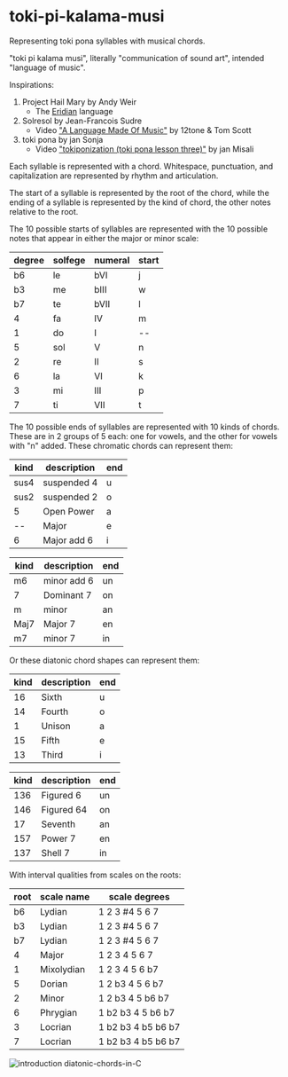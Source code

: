 # toki-pi-kalama-musi
Representing toki pona syllables with musical chords.

"toki pi kalama musi", literally "communication of sound art", intended "language of music".

Inspirations:
1. Project Hail Mary by Andy Weir
   * The [Eridian](http://www.galactanet.com/eridian/) language
2. Solresol by Jean-Francois Sudre
   * Video ["A Language Made Of Music"](https://www.youtube.com/watch?v=oyC4lLTOyL8) by 12tone & Tom Scott
3. toki pona by jan Sonja
   * Video ["tokiponization (toki pona lesson three)"](https://www.youtube.com/watch?v=oZpA_XA5FmU&list=PLuYLhuXt4HrQwIDV7FBkA8zApw0pnEJrX&index=3) by jan Misali

Each syllable is represented with a chord.
Whitespace, punctuation, and capitalization are represented by rhythm and articulation.

The start of a syllable is represented by the root of the chord,
while the ending of a syllable is represented by the kind of chord,
the other notes relative to the root.

The 10 possible starts of syllables are represented with the 10 possible notes that appear in either the major or minor scale:

 degree | solfege | numeral  | start
--------|---------|----------|-------
  b6    |   le    |   bVI    | j
  b3    |   me    |   bIII   | w
  b7    |   te    |   bVII   | l
   4    |   fa    |   IV     | m
   1    |   do    |    I     | --
   5    |   sol   |    V     | n
   2    |   re    |    II    | s
   6    |   la    |    VI    | k
   3    |   mi    |    III   | p
   7    |   ti    |    VII   | t


The 10 possible ends of syllables are represented with 10 kinds of chords.
These are in 2 groups of 5 each:
one for vowels, and the other for vowels with "n" added.
These chromatic chords can represent them:

 kind | description | end
------|-------------|------
 sus4 | suspended 4 | u
 sus2 | suspended 2 | o
 5    | Open Power  | a
 --   | Major       | e
 6    | Major add 6 | i

 kind | description | end
------|-------------|-----
 m6   | minor add 6 | un
 7    | Dominant 7  | on
 m    | minor       | an
 Maj7 | Major 7     | en
 m7   | minor 7     | in

Or these diatonic chord shapes can represent them:

 kind | description | end
------|-------------|------
 16   | Sixth       | u
 14   | Fourth      | o
 1    | Unison      | a
 15   | Fifth       | e
 13   | Third       | i

 kind | description | end
------|-------------|-----
 136  | Figured 6   | un
 146  | Figured 64  | on
 17   | Seventh     | an
 157  | Power 7     | en
 137  | Shell 7     | in

With interval qualities from scales on the roots:

 root  | scale name | scale degrees
-------|------------|---------------------
  b6   | Lydian     | 1  2  3 #4  5  6  7
  b3   | Lydian     | 1  2  3 #4  5  6  7
  b7   | Lydian     | 1  2  3 #4  5  6  7
   4   | Major      | 1  2  3  4  5  6  7
   1   | Mixolydian | 1  2  3  4  5  6 b7
   5   | Dorian     | 1  2 b3  4  5  6 b7
   2   | Minor      | 1  2 b3  4  5 b6 b7
   6   | Phrygian   | 1 b2 b3  4  5 b6 b7
   3   | Locrian    | 1 b2 b3  4 b5 b6 b7
   7   | Locrian    | 1 b2 b3  4 b5 b6 b7

![introduction diatonic-chords-in-C](https://user-images.githubusercontent.com/6600123/172023486-9ac35f23-cb1e-495d-a6d2-9ef6f2d75a2e.jpg)

